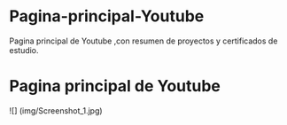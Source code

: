 # Pagina-principal-Youtube
Pagina principal de Youtube ,con resumen de proyectos y certificados de estudio.
<h1>Pagina principal de Youtube</h1>
![] (img/Screenshot_1.jpg)
